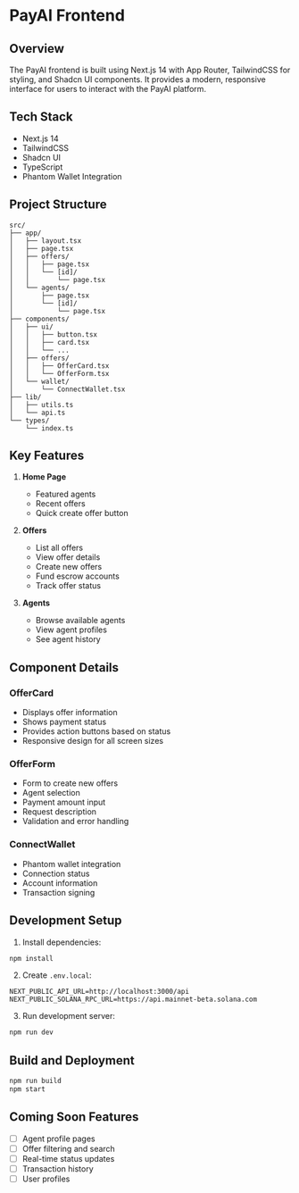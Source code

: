 # PayAI Frontend

## Overview
The PayAI frontend is built using Next.js 14 with App Router, TailwindCSS for styling, and Shadcn UI components. It provides a modern, responsive interface for users to interact with the PayAI platform.

## Tech Stack
- Next.js 14
- TailwindCSS
- Shadcn UI
- TypeScript
- Phantom Wallet Integration

## Project Structure
```
src/
├── app/
│   ├── layout.tsx
│   ├── page.tsx
│   ├── offers/
│   │   ├── page.tsx
│   │   └── [id]/
│   │       └── page.tsx
│   └── agents/
│       ├── page.tsx
│       └── [id]/
│           └── page.tsx
├── components/
│   ├── ui/
│   │   ├── button.tsx
│   │   ├── card.tsx
│   │   └── ...
│   ├── offers/
│   │   ├── OfferCard.tsx
│   │   └── OfferForm.tsx
│   └── wallet/
│       └── ConnectWallet.tsx
├── lib/
│   ├── utils.ts
│   └── api.ts
└── types/
    └── index.ts
```

## Key Features
1. **Home Page**
   - Featured agents
   - Recent offers
   - Quick create offer button

2. **Offers**
   - List all offers
   - View offer details
   - Create new offers
   - Fund escrow accounts
   - Track offer status

3. **Agents**
   - Browse available agents
   - View agent profiles
   - See agent history

## Component Details

### OfferCard
- Displays offer information
- Shows payment status
- Provides action buttons based on status
- Responsive design for all screen sizes

### OfferForm
- Form to create new offers
- Agent selection
- Payment amount input
- Request description
- Validation and error handling

### ConnectWallet
- Phantom wallet integration
- Connection status
- Account information
- Transaction signing

## Development Setup

1. Install dependencies:
```bash
npm install
```

2. Create `.env.local`:
```env
NEXT_PUBLIC_API_URL=http://localhost:3000/api
NEXT_PUBLIC_SOLANA_RPC_URL=https://api.mainnet-beta.solana.com
```

3. Run development server:
```bash
npm run dev
```

## Build and Deployment
```bash
npm run build
npm start
```

## Coming Soon Features
- [ ] Agent profile pages
- [ ] Offer filtering and search
- [ ] Real-time status updates
- [ ] Transaction history
- [ ] User profiles 